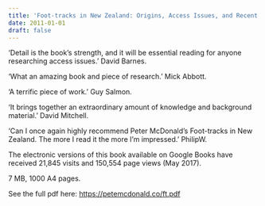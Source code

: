 ```yaml
---
title: 'Foot-tracks in New Zealand: Origins, Access Issues, and Recent Developments'
date: 2011-01-01
draft: false
---
```


‘Detail is the book’s strength, and it will be essential reading for anyone researching access issues.’ David Barnes.

‘What an amazing book and piece of research.’ Mick Abbott.

‘A terrific piece of work.’ Guy Salmon.

‘It brings together an extraordinary amount of knowledge and background material.’ David Mitchell.

‘Can I once again highly recommend Peter McDonald’s Foot-tracks in New Zealand. The more I read it the more I’m impressed.’ PhilipW.

The electronic versions of this book available on Google Books have received 21,845 visits and 150,554 page views (May 2017).

7 MB, 1000 A4 pages.

See the full pdf here: https://petemcdonald.co/ft.pdf
